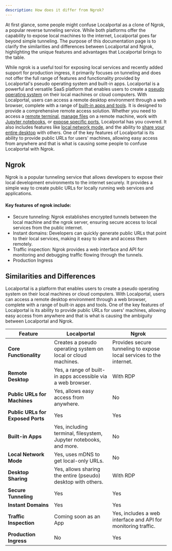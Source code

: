 ```yaml
---
description: How does it differ from Ngrok?
---
```


At first glance, some people might confuse Localportal as a clone of Ngrok, a popular reverse tunneling service. While both platforms offer the capability to expose local machines to the internet, Localportal goes far beyond simple tunneling. The purpose of this documentation page is to clarify the similarities and differences between Localportal and Ngrok, highlighting the unique features and advantages that Localportal brings to the table.

While ngrok is a useful tool for exposing local services and recently added support for production ingress, it primarily focuses on tunneling and does not offer the full range of features and functionality provided by Localportal's pseudo operating system and built-in apps. Localportal is a powerful and versatile SaaS platform that enables users to create a [pseudo operating system](/docs/core-concepts/pseudo-os/) on their local machines or cloud computers. With Localportal, users can access a remote desktop environment through a web browser, complete with a range of [built-in apps and tools](/docs/getting-started/features/). It is designed to provide a comprehensive remote access solution. Whether you need to access a [remote terminal](/features/get-secure-terminal-access-to-any-machine-instantly/), [manage files](/features/remote-filesystem-that-looks-like-your-local-one/) on a remote machine, work with [Jupyter notebooks](/features/get-jupyter-notebook-on-any-machine-in-one-click/), or [expose specific ports](/features/a-unique-method-to-expose-localhost-to-internet-step-by-step-guide/), Localportal has you covered. It also includes features like [local network mode](/docs/core-concepts/local-only/), and the ability to [share your entire desktop](/docs/desktop-sharing/desktop-sharing/) with others. One of the key features of Localportal is its ability to provide public URLs for users' machines, allowing easy access from anywhere and that is what is causing some people to confuse Localportal with Ngrok.

## Ngrok

Ngrok is a popular tunneling service that allows developers to expose their local development environments to the internet securely. It provides a simple way to create public URLs for locally running web services and applications.

#### Key features of ngrok include:

- Secure tunneling: Ngrok establishes encrypted tunnels between the local machine and the ngrok server, ensuring secure access to local services from the public internet.
- Instant domains: Developers can quickly generate public URLs that point to their local services, making it easy to share and access them remotely.
- Traffic inspection: Ngrok provides a web interface and API for monitoring and debugging traffic flowing through the tunnels.
- Production Ingress


## Similarities and Differences

Localportal is a platform that enables users to create a pseudo operating system on their local machines or cloud computers. With Localportal, users can access a remote desktop environment through a web browser, complete with a range of built-in apps and tools. One of the key features of Localportal is its ability to provide public URLs for users' machines, allowing easy access from anywhere and that is what is causing the ambiguity between Localportal and Ngrok.

| Feature                            | Localportal                                                      | Ngrok                                                                               |
|------------------------------------|------------------------------------------------------------------|-------------------------------------------------------------------------------------|
| **Core Functionality**             | Creates a pseudo operating system on local or cloud machines.    | Provides secure tunneling to expose local services to the internet.                 |
| **Remote Desktop**                 | Yes, a range of built-in apps accessible via a web browser.      | With RDP                                                                            |
| **Public URLs for Machines**       | Yes, allows easy access from anywhere.                           | No                                       |
| **Public URLs for Exposed Ports**  | Yes                                                              | Yes                                       |
| **Built-in Apps**                  | Yes, including terminal, filesystem, Jupyter notebooks, and more.| No                                                                    |
| **Local Network Mode**             | Yes, uses mDNS to get local-only URLs.                           | No                                                                          |
| **Desktop Sharing**                | Yes, allows sharing the entire (pseudo) desktop with others.     | With RDP                                                       |
| **Secure Tunneling**               | Yes                                                              | Yes                                    |
| **Instant Domains**                | Yes                                                              | Yes                         |
| **Traffic Inspection**             | Coming soon as an App                                            | Yes, includes a web interface and API for monitoring traffic.   |
| **Production Ingress**             | No                                                               | Yes                   |



